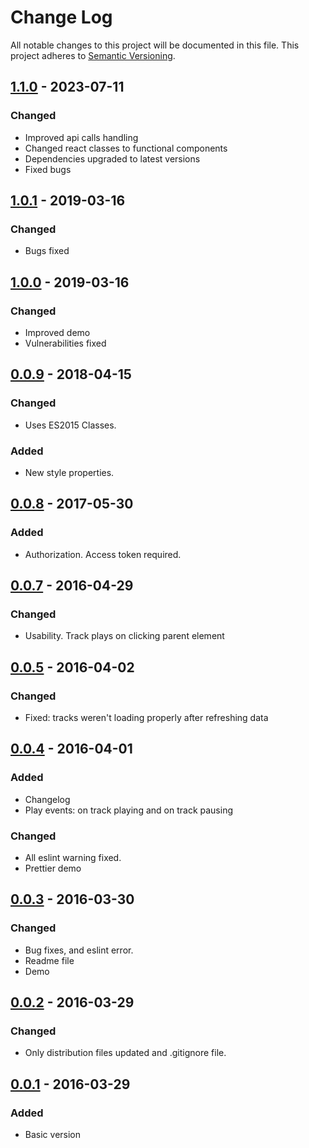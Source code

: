 # Change Log
All notable changes to this project will be documented in this file.
This project adheres to [Semantic Versioning](http://semver.org/).


## [1.1.0] - 2023-07-11
### Changed
- Improved api calls handling
- Changed react classes to functional components
- Dependencies upgraded to latest versions
- Fixed bugs

## [1.0.1] - 2019-03-16
### Changed
- Bugs fixed

## [1.0.0] - 2019-03-16
### Changed
- Improved demo
- Vulnerabilities fixed

## [0.0.9] - 2018-04-15
### Changed
- Uses ES2015 Classes.
### Added
- New style properties.

## [0.0.8] - 2017-05-30
### Added
- Authorization. Access token required.

## [0.0.7] - 2016-04-29
### Changed
- Usability. Track plays on clicking parent element

## [0.0.5] - 2016-04-02
### Changed
- Fixed: tracks weren't loading properly after refreshing data

## [0.0.4] - 2016-04-01
### Added
- Changelog
- Play events: on track playing and on track pausing

### Changed
- All eslint warning fixed.
- Prettier demo

## [0.0.3] - 2016-03-30
### Changed
- Bug fixes, and eslint error.
- Readme file
- Demo

## [0.0.2] - 2016-03-29
### Changed
- Only distribution files updated and .gitignore file.

## [0.0.1] - 2016-03-29
### Added
- Basic version

[1.1.0]: https://github.com/devilcius/react-spotify-album-player/compare/v1.0.1...v1.1.0
[1.0.1]: https://github.com/devilcius/react-spotify-album-player/compare/v1.0.0...v1.0.1
[1.0.0]: https://github.com/devilcius/react-spotify-album-player/compare/v0.0.9...v1.0.0
[0.0.9]: https://github.com/devilcius/react-spotify-album-player/compare/v0.0.8...v0.0.9
[0.0.8]: https://github.com/devilcius/react-spotify-album-player/compare/v0.0.7...v0.0.8
[0.0.7]: https://github.com/devilcius/react-spotify-album-player/compare/v0.0.5...v0.0.7
[0.0.5]: https://github.com/devilcius/react-spotify-album-player/compare/v0.0.4...v0.0.5
[0.0.4]: https://github.com/devilcius/react-spotify-album-player/compare/v0.0.3...v0.0.4
[0.0.3]: https://github.com/devilcius/react-spotify-album-player/compare/v0.0.2...v0.0.3
[0.0.2]: https://github.com/devilcius/react-spotify-album-player/compare/v0.0.1...v0.0.2
[0.0.1]: https://github.com/devilcius/react-spotify-album-player/commit/6ab71735e8f12c6dd6690531182e059ff4233e70
